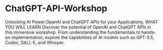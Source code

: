 # ChatGPT-API-Workshop
Unlocking AI Power:OpenAI and ChatGPT APIs for your Applications, WHAT YOU WILL LEARN Discover the potential of OpenAI and ChatGPT APIs in this immersive workshop. From understanding the fundamentals to hands-on implementation, explore the capabilities of AI models such as GPT-3.5, Codex, DALL-E, and Whisper. 

